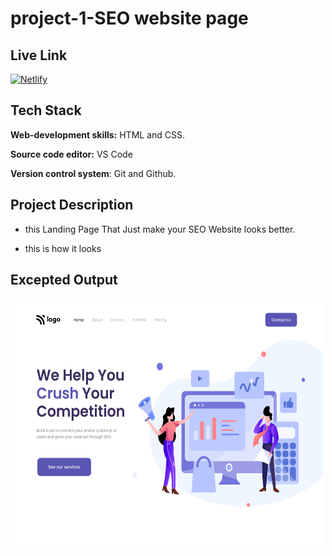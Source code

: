
# project-1-SEO website page

## Live Link

[![Netlify](https://img.shields.io/badge/netlify-%23000000.svg?style=for-the-badge&logo=netlify&logoColor=#00C7B7)](https://seofsjs.netlify.app)



## Tech Stack

**Web-development skills:** HTML and CSS.


**Source code editor:** VS Code


**Version control system**: Git and Github.






## Project Description
* this Landing Page That Just make your SEO Website looks better.

* this is how it looks

## Excepted Output
<img src="output.png"  width="500" height="400">
